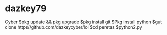 # dazkey79
Cyber
$pkg update && pkg upgrade
$pkg install git
$Pkg install python
$gut clone https//github.com/dazkeycyber/lol
$cd peretas
$python2.py

